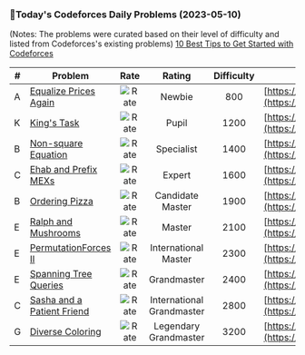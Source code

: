 ### 🌟Today's Codeforces Daily Problems (2023-05-10)
(Notes: The problems were curated based on their level of difficulty and listed from Codeforces's existing problems)
[10 Best Tips to Get Started with Codeforces](https://github.com/ika9810/Codeforces-Daily-Problems/blob/main/10%20Best%20Tips%20to%20Get%20Started%20with%20Codeforces.md)

| # | Problem | Rate| Rating | Difficulty | Contest |
|---| ----- | :--------: | :----------: | :----------: | ---------- |
|A|[Equalize Prices Again](https://codeforces.com/contest/1234/problem/A)|![Rate](https://img.shields.io/badge/Newbie-800-lightgrey)|Newbie|800|[https://codeforces.com/contest/1234](https://codeforces.com/contest/1234)|
|K|[King's Task](https://codeforces.com/contest/1510/problem/K)|![Rate](https://img.shields.io/badge/Pupil-1200-brightgreen)|Pupil|1200|[https://codeforces.com/contest/1510](https://codeforces.com/contest/1510)|
|B|[Non-square Equation](https://codeforces.com/contest/233/problem/B)|![Rate](https://img.shields.io/badge/Specialist-1400-9cf)|Specialist|1400|[https://codeforces.com/contest/233](https://codeforces.com/contest/233)|
|C|[Ehab and Prefix MEXs](https://codeforces.com/contest/1364/problem/C)|![Rate](https://img.shields.io/badge/Expert-1600-blue)|Expert|1600|[https://codeforces.com/contest/1364](https://codeforces.com/contest/1364)|
|B|[Ordering Pizza](https://codeforces.com/contest/865/problem/B)|![Rate](https://img.shields.io/badge/Candidate%20Master-1900-blueviolet)|Candidate Master|1900|[https://codeforces.com/contest/865](https://codeforces.com/contest/865)|
|E|[Ralph and Mushrooms](https://codeforces.com/contest/894/problem/E)|![Rate](https://img.shields.io/badge/Master-2100-orange)|Master|2100|[https://codeforces.com/contest/894](https://codeforces.com/contest/894)|
|E|[PermutationForces II](https://codeforces.com/contest/1698/problem/E)|![Rate](https://img.shields.io/badge/International%20Master-2300-orange)|International Master|2300|[https://codeforces.com/contest/1698](https://codeforces.com/contest/1698)|
|E|[Spanning Tree Queries](https://codeforces.com/contest/1633/problem/E)|![Rate](https://img.shields.io/badge/Grandmaster-2400-red)|Grandmaster|2400|[https://codeforces.com/contest/1633](https://codeforces.com/contest/1633)|
|C|[Sasha and a Patient Friend](https://codeforces.com/contest/1109/problem/C)|![Rate](https://img.shields.io/badge/International%20Grandmaster-2800-red)|International Grandmaster|2800|[https://codeforces.com/contest/1109](https://codeforces.com/contest/1109)|
|G|[Diverse Coloring](https://codeforces.com/contest/1781/problem/G)|![Rate](https://img.shields.io/badge/Legendary%20Grandmaster-3200-red)|Legendary Grandmaster|3200|[https://codeforces.com/contest/1781](https://codeforces.com/contest/1781)|
